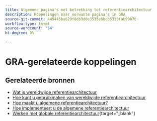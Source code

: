 ```yaml
---
title: Algemene pagina's met betrekking tot referentiearchitectuur
description: Koppelingen naar verwante pagina's in GRA
source-git-commit: 449445ba629f8db9d0e3535e6bcb5339fab99070
workflow-type: tm+mt
source-wordcount: '54'
ht-degree: 0%

---
```


# GRA-gerelateerde koppelingen

## Gerelateerde bronnen

* [Wat is wereldwijde referentiearchitectuur](../global-reference-architecture/what-is-global-reference-architecture.md)
* [Hoe kunt u gebruikmaken van wereldwijde referentiearchitectuur](../global-reference-architecture/how-do-you-leverage-global-reference-architecture.md)
* [Hoe maakt u algemene referentiearchitectuur?](../global-reference-architecture/how-do-you-architect-global-reference-architecture.md)
* [Hoe implementeert u de algemene referentiearchitectuur](../global-reference-architecture/how-do-you-implement-global-reference-architecture.md)
* [Werken met globale referentiearchitectuur](https://experienceleague.adobe.com/docs/commerce-operations/implementation-playbook/architecture/global-reference-architecture/overview.html){target="_blank"}
